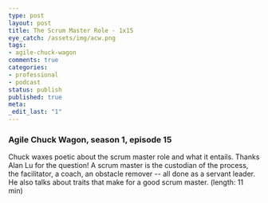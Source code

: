 ```yaml
---
type: post
layout: post
title: The Scrum Master Role - 1x15
eye_catch: /assets/img/acw.png
tags:
- agile-chuck-wagon
comments: true
categories:
- professional
- podcast
status: publish
published: true
meta:
_edit_last: "1"
---
```


### Agile Chuck Wagon, season 1, episode 15

Chuck waxes poetic about the scrum master role and what it entails. Thanks Alan Lu for the question! A scrum master is the custodian of the process, the facilitator, a coach, an obstacle remover -- all done as a servant leader. He also talks about traits that make for a good scrum master. (length: 11 min)
